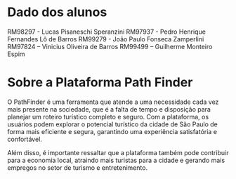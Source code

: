 # Dado dos alunos

RM98297 - Lucas Pisaneschi Speranzini
RM97937 - Pedro Henrique Fernandes Lô de Barros
RM99279 - João Paulo Fonseca Zamperlini
RM97824 – Vinicius Oliveira de Barros
RM99499 – Guilherme Monteiro Espim

# Sobre a Plataforma Path Finder

O PathFinder é uma ferramenta que atende a uma necessidade cada vez mais presente na sociedade, que é a falta de tempo e disposição para planejar um roteiro turístico completo e seguro. Com a plataforma, os usuários podem explorar o potencial turístico da cidade de São Paulo de forma mais eficiente e segura, garantindo uma experiência satisfatória e confortável.

Além disso, é importante ressaltar que a plataforma também pode contribuir para a economia local, atraindo mais turistas para a cidade e gerando mais empregos no setor de turismo e entretenimento.